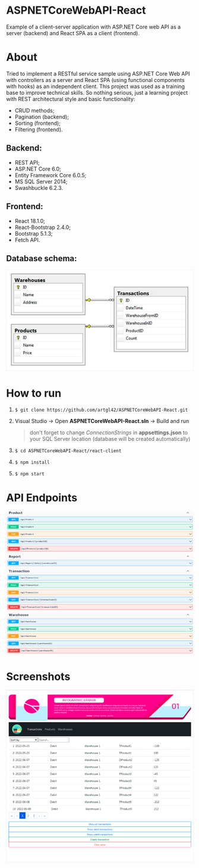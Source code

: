# ASPNETCoreWebAPI-React

Example of a client-server application with ASP.NET Core web API as a server (backend) and React SPA as a client (frontend).

# About

Tried to implement a RESTful service sample using ASP.NET Core Web API with controllers as a server and React SPA (using functional components with hooks) as an independent client. This project was used as a training base to improve technical skills. So nothing serious, just a learning project with REST architectural style and basic functionality:
- CRUD methods;
- Pagination (backend);
- Sorting (frontend);
- Filtering (frontend).

## Backend:
- REST API;
- ASP.NET Core 6.0;
- Entity Framework Core 6.0.5;
- MS SQL Server 2014;
- Swashbuckle 6.2.3.

## Frontend:
- React 18.1.0;
- React-Bootstrap 2.4.0;
- Bootstrap 5.1.3;
- Fetch API.

## Database schema:

![database_schema.jpg](database_schema.jpg "Database schema")

# How to run

1. `$ git clone https://github.com/artgl42/ASPNETCoreWebAPI-React.git`
2. Visual Studio -> Open **ASPNETCoreWebAPI-React.sln** -> Build and run 
   
   >don't forget to change *ConnectionStrings* in **appsettings.json** to your SQL Server location (database will be created automatically)

3. `$ cd ASPNETCoreWebAPI-React/react-client`
4. `$ npm install`
5. `$ npm start`

# API Endpoints

![api_list.jpg](api_list.jpg "API Endpoints list")


# Screenshots

![ASPNETCoreWebAPI-React.gif](ASPNETCoreWebAPI_React.gif "Example of a client-server application with ASP.NET Core web API as a server (backend) and React SPA as a client (frontend)")
